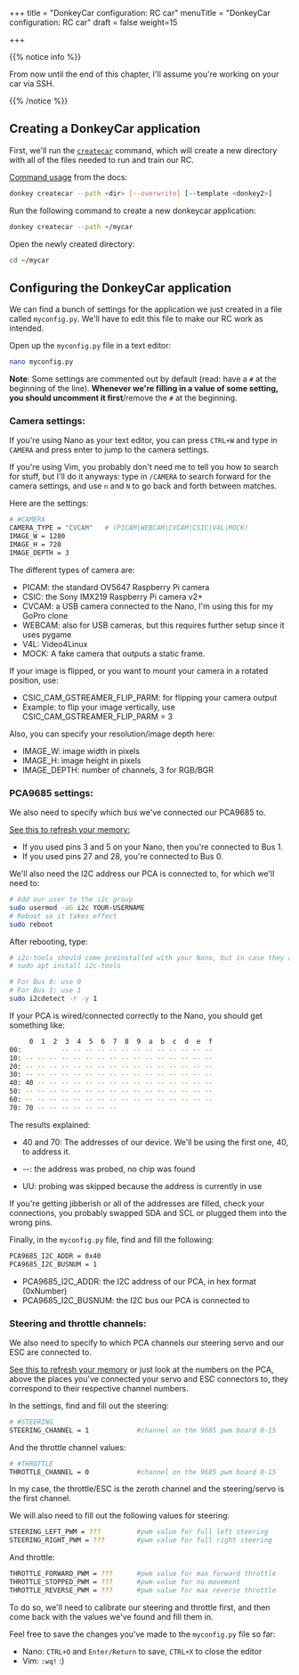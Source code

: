 +++
title = "DonkeyCar configuration: RC car"
menuTitle = "DonkeyCar configuration: RC car"
draft = false
weight=15

+++

{{% notice info %}}

From now until the end of this chapter, I'll assume you're working on your car via SSH.

{{% /notice %}}

## Creating a DonkeyCar application

First, we'll run the [`createcar`](https://docs.donkeycar.com/utility/donkey/#create-car) command, which will create a new directory with all of the files needed to run and train our RC.

[Command usage](https://docs.donkeycar.com/utility/donkey/#create-car) from the docs:

```bash
donkey createcar --path <dir> [--overwrite] [--template <donkey2>]
```

Run the following command to create a new donkeycar application:

```bash
donkey createcar --path ~/mycar
```

Open the newly created directory:

```bash
cd ~/mycar
```

## Configuring the DonkeyCar application

We can find a bunch of settings for the application we just created in a file called `myconfig.py`. We'll have to edit this file to make our RC work as intended.

Open up the `myconfig.py` file in a text editor:

```bash
nano myconfig.py
```

**Note**: Some settings are commented out by default (read: have a `#` at the beginning of the line). **Whenever we're filling in a value of some setting, you should uncomment it first**/remove the `#` at the beginning.

### Camera settings:

If you're using Nano as your text editor, you can press `CTRL+W` and type in `CAMERA` and press enter to jump to the camera settings.

If you're using Vim, you probably don't need me to tell you how to search for stuff, but I'll do it anyways: type in `/CAMERA` to search forward for the camera settings, and use `n` and `N` to go back and forth between matches.

Here are the settings:

```bash
# #CAMERA
CAMERA_TYPE = "CVCAM"   # (PICAM|WEBCAM|CVCAM|CSIC|V4L|MOCK)
IMAGE_W = 1280
IMAGE_H = 720
IMAGE_DEPTH = 3
```

The different types of camera are:

- PICAM: the standard OV5647 Raspberry Pi camera
- CSIC: the Sony IMX219 Raspberry Pi camera v2+
- CVCAM: a USB camera connected to the Nano, I'm using this for my GoPro clone
- WEBCAM: also for USB cameras, but this requires further setup since it uses pygame
- V4L: Video4Linux
- MOCK: A fake camera that outputs a static frame.

If your image is flipped, or you want to mount your camera in a rotated position, use:

- CSIC_CAM_GSTREAMER_FLIP_PARM: for flipping your camera output
- Example: to flip your image vertically, use CSIC_CAM_GSTREAMER_FLIP_PARM = 3

Also, you can specify your resolution/image depth here:

- IMAGE_W: image width in pixels
- IMAGE_H: image height in pixels
- IMAGE_DEPTH: number of channels, 3 for RGB/BGR

### PCA9685 settings:

We also need to specify which bus we've connected our PCA9685 to. 

[See this to refresh your memory:](/hardware/connecting-the-car-to-the-nano/#connecting-the-pca9865-to-the-nano)

- If you used pins 3 and 5 on your Nano, then you're connected to Bus 1. 
- If you used pins 27 and 28, you're connected to Bus 0.

We'll also need the I2C address our PCA is connected to, for which we'll need to:

```bash
# Add our user to the i2c group
sudo usermod -aG i2c YOUR-USERNAME
# Reboot so it takes effect
sudo reboot
```

After rebooting, type:

```bash
# i2c-tools should come preinstalled with your Nano, but in case they aren't:
# sudo apt install i2c-tools

# For Bus 0: use 0
# For Bus 1: use 1
sudo i2cdetect -r -y 1
```

If your PCA is wired/connected correctly to the Nano, you should get something like:

```bash
     0  1  2  3  4  5  6  7  8  9  a  b  c  d  e  f
00:          -- -- -- -- -- -- -- -- -- -- -- -- --
10: -- -- -- -- -- -- -- -- -- -- -- -- -- -- -- --
20: -- -- -- -- -- -- -- -- -- -- -- -- -- -- -- --
30: -- -- -- -- -- -- -- -- -- -- -- -- -- -- -- --
40: 40 -- -- -- -- -- -- -- -- -- -- -- -- -- -- --
50: -- -- -- -- -- -- -- -- -- -- -- -- -- -- -- --
60: -- -- -- -- -- -- -- -- -- -- -- -- -- -- -- --
70: 70 -- -- -- -- -- -- --
```

The results explained:

- 40 and 70: The addresses of our device. We'll be using the first one, 40, to address it.

- --: the address was probed, no chip was found
- UU: probing was skipped because the address is currently in use

If you're getting jibberish or all of the addresses are filled, check your connections, you probably swapped SDA and SCL or plugged them into the wrong pins.

Finally, in the `myconfig.py` file, find and fill the following:

```bash
PCA9685_I2C_ADDR = 0x40
PCA9685_I2C_BUSNUM = 1 
```

- PCA9685_I2C_ADDR: the I2C address of our PCA, in hex format (0xNumber)
- PCA9685_I2C_BUSNUM: the I2C bus our PCA is connected to

### Steering and throttle channels:

We also need to specify to which PCA channels our steering servo and our ESC are connected to. 

[See this to refresh your memory](/hardware/connecting-the-car-to-the-nano/#enter-the-pca9685) or just look at the numbers on the PCA, above the places you've connected your servo and ESC connectors to, they correspond to their respective channel numbers.

In the settings, find and fill out the steering:

```bash
# #STEERING
STEERING_CHANNEL = 1            #channel on the 9685 pwm board 0-15
```

And the throttle channel values:

```bash
# #THROTTLE
THROTTLE_CHANNEL = 0            #channel on the 9685 pwm board 0-15
```

In my case, the throttle/ESC is the zeroth channel and the steering/servo is the first channel.

We will also need to fill out the following values for steering:

```bash
STEERING_LEFT_PWM = ???         #pwm value for full left steering
STEERING_RIGHT_PWM = ???        #pwm value for full right steering
```

And throttle:

```bash
THROTTLE_FORWARD_PWM = ???      #pwm value for max forward throttle
THROTTLE_STOPPED_PWM = ???      #pwm value for no movement
THROTTLE_REVERSE_PWM = ???      #pwm value for max reverse throttle
```

To do so, we'll need to calibrate our steering and throttle first, and then come back with the values we've found and fill them in.

Feel free to save the changes you've made to the `myconfig.py` file so far:

- Nano: `CTRL+O` and `Enter/Return` to save, `CTRL+X` to close the editor
- Vim: `:wq!` :) 